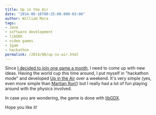 ```yaml
--- 
title: Up in the Air
date: "2014-06-16T00:35:00.000-03:00"
author: William Mora
tags: 
- Java
- software development
- libGDX
- video games
- 1gam
- hackathon
permalink: /2014/06/up-in-air.html
---
```


Since [I decided to join one game a month](http://www.williammora.com/2014/06/im-joining-one-game-month.html), I need to come up with new ideas. Having the world cup this time around, I put myself in "hackathon mode" and developed [Up in the Air](https://play.google.com/store/apps/details?id=com.gamestudio24.upintheair.android) over a weekend. It's very simple (yes, even more simple than [Martian Run!](https://play.google.com/store/apps/details?id=com.gamestudio24.cityescape.android)) but I really had a lot of fun playing around with the physics involved.

In case you are wondering, the game is done with [libGDX](http://libgdx.badlogicgames.com/).

Hope you like it!